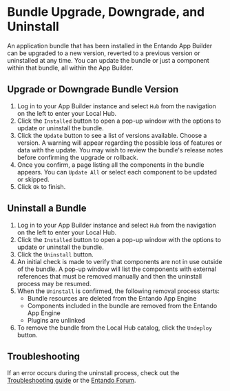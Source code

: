 # Bundle Upgrade, Downgrade, and Uninstall
An application bundle that has been installed in the Entando App Builder can be upgraded to a new version, reverted to a previous version or uninstalled at any time. You can update the bundle or just a component within that bundle, all within the App Builder. 

## Upgrade or Downgrade Bundle Version

1. Log in to your App Builder instance and select `Hub` from the navigation on the left to enter your Local Hub.
2. Click the `Installed` button to open a pop-up window with the options to update or uninstall the bundle. 
3. Click the `Update` button to see a list of versions available. Choose a version. A warning will appear regarding the possible loss of features or data with the update. You may wish to review the bundle's release notes before confirming the upgrade or rollback. 
4. Once you confirm, a page listing all the components in the bundle appears. You can `Update All` or select each component to be updated or skipped. 
5. Click `Ok` to finish. 

## Uninstall a Bundle
1. Log in to your App Builder instance and select `Hub` from the navigation on the left to enter your Local Hub.
2. Click the `Installed` button to open a pop-up window with the options to update or uninstall the bundle.
3. Click the `Uninstall` button.
4. An initial check is made to verify that components are not in use outside of the bundle. A pop-up window will list the components with external references that must be removed manually and then the uninstall process may be resumed.
5. When the `Uninstall` is confirmed, the following removal process starts:
    - Bundle resources are deleted from the Entando App Engine
    - Components included in the bundle are removed from the Entando App Engine
    - Plugins are unlinked
6. To remove the bundle from the Local Hub catalog, click the `Undeploy` button.

## Troubleshooting
If an error occurs during the uninstall process, check out the [Troubleshooting guide](./troubleshooting-guide.md) or the [Entando Forum](https://forum.entando.com).



